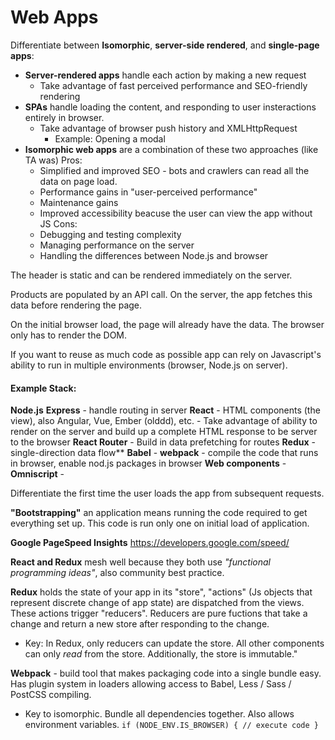 # Web Apps

Differentiate between **Isomorphic**, **server-side rendered**, and **single-page apps**:
- **Server-rendered apps** handle each action by making a new request
	- Take advantage of fast perceived performance and SEO-friendly rendering
- **SPAs** handle loading the content, and responding to user insteractions entirely in browser.
	- Take advantage of browser push history and XMLHttpRequest
		- Example: Opening a modal
- **Isomorphic web apps** are a combination of these two approaches (like TA was)
Pros:
	- Simplified and improved SEO - bots and crawlers can read all the data on page load.
	- Performance gains in "user-perceived performance"
	- Maintenance gains
	- Improved accessibility beacuse the user can view the app without JS
Cons:
	- Debugging and testing complexity
	- Managing performance on the server
	- Handling the differences between Node.js and browser

The header is static and can be rendered immediately on the server.

Products are populated by an API call. On the server, the app fetches this data before rendering the page.

On the initial browser load, the page will already have the data. The browser only has to render the DOM.

If you want to reuse as much code as possible app can rely on Javascript's ability to run in multiple environments (browser, Node.js on server).

#### Example Stack:
**Node.js**
**Express** - handle routing in server
**React** - HTML components (the view), also Angular, Vue, Ember (olddd), etc.
	- Take advantage of ability to render on the server and build up a complete HTML response to be server to the browser
**React Router** - Build in data prefetching for routes
**Redux** - single-direction data flow**
**Babel** -
**webpack** - compile the code that runs in browser, enable nod.js packages in browser
**Web components** -
**Omniscript** -


Differentiate the first time the user loads the app from subsequent requests.

**"Bootstrapping"** an application means running the code required to get everything set up. This code is run only one on initial load of application.

**Google PageSpeed Insights** https://developers.google.com/speed/

**React and Redux** mesh well because they both use _"functional programming ideas"_, also community best practice.

**Redux** holds the state of your app in its "store", "actions" (Js objects that represent discrete change of app state) are dispatched from the views. These actions trigger "reducers". Reducers are pure fuctions that take a change and return a new store after responding to the change.
- Key: In Redux, only reducers can update the store. All other components can only _read_ from the store. Additionally, the store is immutable."

**Webpack** - build tool that makes packaging code into a single bundle easy. Has plugin system in loaders allowing access to Babel, Less / Sass / PostCSS compiling.
 - Key to isomorphic. Bundle all dependencies together. Also allows environment variables.  `if (NODE_ENV.IS_BROWSER) { // execute code }`